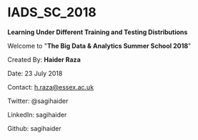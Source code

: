 # IADS_SC_2018
**Learning Under Different Training and Testing Distributions**

Welcome to "**The Big Data & Analytics Summer School 2018**"

Created By: **Haider Raza**

Date: 23 July 2018 

Contact: h.raza@essex.ac.uk

Twitter: @sagihaider

LinkedIn: sagihaider

Github: sagihaider

